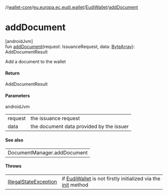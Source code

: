 //[wallet-core](../../../index.md)/[eu.europa.ec.eudi.wallet](../index.md)/[EudiWallet](index.md)/[addDocument](add-document.md)

# addDocument

[androidJvm]\
fun [addDocument](add-document.md)(request: IssuanceRequest,
data: [ByteArray](https://kotlinlang.org/api/latest/jvm/stdlib/kotlin/-byte-array/index.html)):
AddDocumentResult

Add a document to the wallet

#### Return

AddDocumentResult

#### Parameters

androidJvm

|         |                                          |
|---------|------------------------------------------|
| request | the issuance request                     |
| data    | the document data provided by the issuer |

#### See also

|                             |
|-----------------------------|
| DocumentManager.addDocument |

#### Throws

|                                                                                                                  |                                                                                     |
|------------------------------------------------------------------------------------------------------------------|-------------------------------------------------------------------------------------|
| [IllegalStateException](https://kotlinlang.org/api/latest/jvm/stdlib/kotlin/-illegal-state-exception/index.html) | if [EudiWallet](index.md) is not firstly initialized via the [init](init.md) method |
